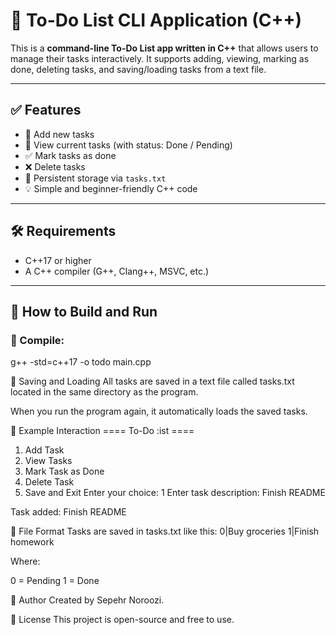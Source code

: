 # 📝 To-Do List CLI Application (C++)

This is a **command-line To-Do List app written in C++** that allows users to manage their tasks interactively. It supports adding, viewing, marking as done, deleting tasks, and saving/loading tasks from a text file.

---

## ✅ Features

- 📌 Add new tasks
- 👀 View current tasks (with status: Done / Pending)
- ✅ Mark tasks as done
- ❌ Delete tasks
- 💾 Persistent storage via `tasks.txt`
- 💡 Simple and beginner-friendly C++ code

---

## 🛠 Requirements

- C++17 or higher
- A C++ compiler (G++, Clang++, MSVC, etc.)

---

## 🚀 How to Build and Run

### 🔧 Compile:

g++ -std=c++17 -o todo main.cpp

💾 Saving and Loading
All tasks are saved in a text file called tasks.txt located in the same directory as the program.

When you run the program again, it automatically loads the saved tasks.

🧩 Example Interaction
==== To-Do :ist ====
1. Add Task
2. View Tasks
3. Mark Task as Done
4. Delete Task
5. Save and Exit
Enter your choice: 1
Enter task description: Finish README

Task added: Finish README

📁 File Format
Tasks are saved in tasks.txt like this:
0|Buy groceries
1|Finish homework

Where:

0 = Pending
1 = Done

📌 Author
Created by Sepehr Noroozi.

📃 License
This project is open-source and free to use.
